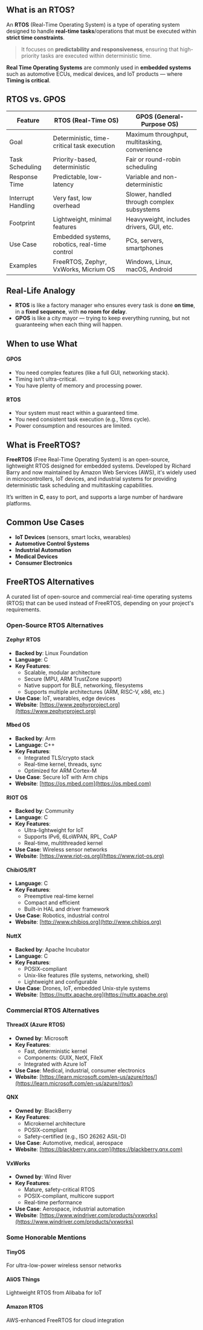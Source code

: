 ## What is an RTOS?

An **RTOS** (Real-Time Operating System) is a type of operating system designed
to handle **real-time tasks**/operations that must be executed within
**strict time constraints**.

> It focuses on **predictability and responsiveness**, ensuring that
high-priority tasks are executed within deterministic time.

**Real Time Operating Systems** are commonly used in **embedded systems** such as automotive ECUs,
medical devices, and IoT products — where **Timing is critical**.


## RTOS vs. GPOS

| **Feature**            | **RTOS (Real-Time OS)**                          | **GPOS (General-Purpose OS)**                 |
|------------------------|--------------------------------------------------|-----------------------------------------------|
|   Goal                 | Deterministic, time-critical task execution      | Maximum throughput, multitasking, convenience |
|   Task Scheduling      | Priority-based, deterministic                    | Fair or round-robin scheduling                |
|   Response Time        | Predictable, low-latency                         | Variable and non-deterministic                |
|   Interrupt Handling   | Very fast, low overhead                          | Slower, handled through complex subsystems    |
|   Footprint            | Lightweight, minimal features                    | Heavyweight, includes drivers, GUI, etc.      |
|   Use Case             | Embedded systems, robotics, real-time control    | PCs, servers, smartphones                     |
|   Examples             | FreeRTOS, Zephyr, VxWorks, Micrium OS            | Windows, Linux, macOS, Android                |


## Real-Life Analogy

- **RTOS** is like a factory manager who ensures every task is done **on time**, in a **fixed sequence**, with **no room for delay**.
- **GPOS** is like a city mayor — trying to keep everything running, but not guaranteeing when each thing will happen.


## When to use What

<!-- tabs:start -->

#### **GPOS**

- You need complex features (like a full GUI, networking stack).
- Timing isn’t ultra-critical.
- You have plenty of memory and processing power.

#### **RTOS**

- Your system must react within a guaranteed time.
- You need consistent task execution (e.g., 10ms cycle).
- Power consumption and resources are limited.

<!-- tabs:end -->

## What is FreeRTOS?

**FreeRTOS** (Free Real-Time Operating System) is an open-source, lightweight
RTOS designed for embedded systems. Developed by Richard Barry and now
maintained by Amazon Web Services (AWS), it's widely used in microcontrollers,
IoT devices, and industrial systems for providing deterministic task scheduling
and multitasking capabilities.

It’s written in **C**, easy to port, and supports a large number of hardware
platforms.

## Common Use Cases
- **IoT Devices** (sensors, smart locks, wearables)
- **Automotive Control Systems**
- **Industrial Automation**
- **Medical Devices**
- **Consumer Electronics**


## FreeRTOS Alternatives

A curated list of open-source and commercial real-time operating systems (RTOS) that can be used instead of FreeRTOS, depending on your project's requirements.


### Open-Source RTOS Alternatives

<!-- tabs:start -->


#### **Zephyr RTOS**

- **Backed by**: Linux Foundation
- **Language**: C
- **Key Features**:
  - Scalable, modular architecture
  - Secure (MPU, ARM TrustZone support)
  - Native support for BLE, networking, filesystems
  - Supports multiple architectures (ARM, RISC-V, x86, etc.)
- **Use Case**: IoT, wearables, edge devices
- **Website**: [https://www.zephyrproject.org](https://www.zephyrproject.org)

#### **Mbed OS**

- **Backed by**: Arm
- **Language**: C++
- **Key Features**:
  - Integrated TLS/crypto stack
  - Real-time kernel, threads, sync
  - Optimized for ARM Cortex-M
- **Use Case**: Secure IoT with Arm chips
- **Website**: [https://os.mbed.com](https://os.mbed.com)

#### **RIOT OS**

- **Backed by**: Community
- **Language**: C
- **Key Features**:
  - Ultra-lightweight for IoT
  - Supports IPv6, 6LoWPAN, RPL, CoAP
  - Real-time, multithreaded kernel
- **Use Case**: Wireless sensor networks
- **Website**: [https://www.riot-os.org](https://www.riot-os.org)


#### **ChibiOS/RT**

- **Language**: C
- **Key Features**:
  - Preemptive real-time kernel
  - Compact and efficient
  - Built-in HAL and driver framework
- **Use Case**: Robotics, industrial control
- **Website**: [http://www.chibios.org](http://www.chibios.org)

#### **NuttX**

- **Backed by**: Apache Incubator
- **Language**: C
- **Key Features**:
  - POSIX-compliant
  - Unix-like features (file systems, networking, shell)
  - Lightweight and configurable
- **Use Case**: Drones, IoT, embedded Unix-style systems
- **Website**: [https://nuttx.apache.org](https://nuttx.apache.org)

<!-- tabs:end -->



### Commercial RTOS Alternatives

<!-- tabs:start -->

#### **ThreadX (Azure RTOS)**
- **Owned by**: Microsoft
- **Key Features**:
  - Fast, deterministic kernel
  - Components: GUIX, NetX, FileX
  - Integrated with Azure IoT
- **Use Case**: Medical, industrial, consumer electronics
- **Website**: [https://learn.microsoft.com/en-us/azure/rtos/](https://learn.microsoft.com/en-us/azure/rtos/)


#### **QNX**
- **Owned by**: BlackBerry
- **Key Features**:
  - Microkernel architecture
  - POSIX-compliant
  - Safety-certified (e.g., ISO 26262 ASIL-D)
- **Use Case**: Automotive, medical, aerospace
- **Website**: [https://blackberry.qnx.com](https://blackberry.qnx.com)


#### **VxWorks**
- **Owned by**: Wind River
- **Key Features**:
  - Mature, safety-critical RTOS
  - POSIX-compliant, multicore support
  - Real-time performance
- **Use Case**: Aerospace, industrial automation
- **Website**: [https://www.windriver.com/products/vxworks](https://www.windriver.com/products/vxworks)

<!-- tabs:end -->


### Some Honorable Mentions

<!-- tabs:start -->

#### **TinyOS**

For ultra-low-power wireless sensor networks

#### **AliOS Things**

Lightweight RTOS from Alibaba for IoT

#### **Amazon RTOS**

AWS-enhanced FreeRTOS for cloud integration

<!-- tabs:end -->

